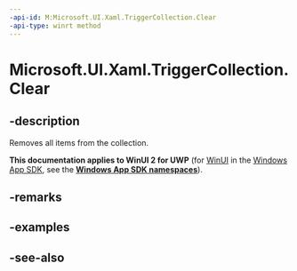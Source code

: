```yaml
---
-api-id: M:Microsoft.UI.Xaml.TriggerCollection.Clear
-api-type: winrt method
---
```


<!-- Method syntax
public void Clear()
-->

# Microsoft.UI.Xaml.TriggerCollection.Clear

## -description
Removes all items from the collection.

**This documentation applies to WinUI 2 for UWP** (for [WinUI](/windows/apps/winui/winui3/) in the [Windows App SDK](/windows/apps/windows-app-sdk/), see the **[Windows App SDK namespaces](/windows/windows-app-sdk/api/winrt/)**).

## -remarks


## -examples

## -see-also
